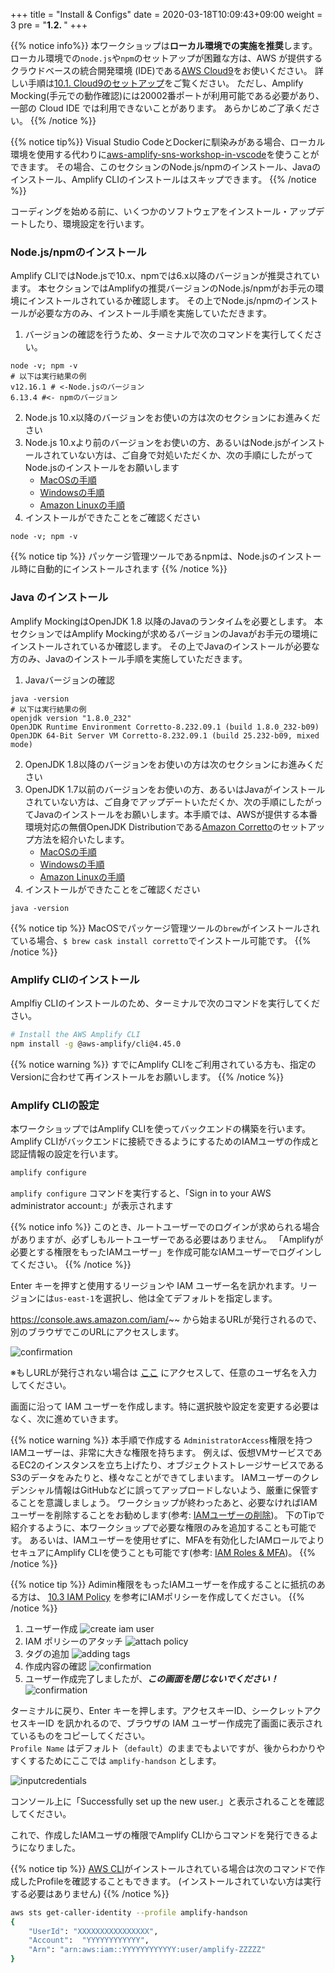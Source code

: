+++
title = "Install & Configs"
date = 2020-03-18T10:09:43+09:00
weight = 3
pre = "<b>1.2. </b>"
+++

{{% notice info%}}
本ワークショップは**ローカル環境での実施を推奨**します。
ローカル環境での`node.js`や`npm`のセットアップが困難な方は、AWS が提供するクラウドベースの統合開発環境 (IDE)である[AWS Cloud9](https://aws.amazon.com/jp/cloud9/)をお使いください。
詳しい手順は[10.1. Cloud9のセットアップ](/ja/100_supplemental_resource/10_cloud9.html)をご覧ください。
ただし、Amplify Mocking(手元での動作確認)には20002番ポートが利用可能である必要があり、一部の Cloud IDE では利用できないことがあります。
あらかじめご了承ください。
{{% /notice %}}

{{% notice tip%}}
Visual Studio CodeとDockerに馴染みがある場合、ローカル環境を使用する代わりに[aws-amplify-sns-workshop-in-vscode](https://github.com/toricls/aws-amplify-sns-workshop-in-vscode)を使うことができます。
その場合、このセクションのNode.js/npmのインストール、Javaのインストール、Amplify CLIのインストールはスキップできます。
{{% /notice %}}

コーディングを始める前に、いくつかのソフトウェアをインストール・アップデートしたり、環境設定を行います。

### Node.js/npmのインストール
Amplify CLIではNode.jsで10.x、npmでは6.x以降のバージョンが推奨されています。
本セクションではAmplifyの推奨バージョンのNode.js/npmがお手元の環境にインストールされているか確認します。
その上でNode.js/npmのインストールが必要な方のみ、インストール手順を実施していただきます。

1. バージョンの確認を行うため、ターミナルで次のコマンドを実行してください。
```
node -v; npm -v
# 以下は実行結果の例
v12.16.1 # <-Node.jsのバージョン
6.13.4 #<- npmのバージョン
```
2. Node.js 10.x以降のバージョンをお使いの方は次のセクションにお進みください
3. Node.js 10.xより前のバージョンをお使いの方、あるいはNode.jsがインストールされていない方は、ご自身で対処いただくか、次の手順にしたがってNode.jsのインストールをお願いします
    - [MacOSの手順](https://nodejs.org/en/download/package-manager/#macos)
    - [Windowsの手順](https://nodejs.org/en/download/package-manager/#windows)
    - [Amazon Linuxの手順](https://docs.aws.amazon.com/ja_jp/sdk-for-javascript/v2/developer-guide/setting-up-node-on-ec2-instance.html)
4. インストールができたことをご確認ください
```
node -v; npm -v
```

{{% notice tip %}}
パッケージ管理ツールであるnpmは、Node.jsのインストール時に自動的にインストールされます
{{% /notice %}}

### Java のインストール
Amplify MockingはOpenJDK 1.8 以降のJavaのランタイムを必要とします。
本セクションではAmplify Mockingが求めるバージョンのJavaがお手元の環境にインストールされているか確認します。
その上でJavaのインストールが必要な方のみ、Javaのインストール手順を実施していただきます。

1. Javaバージョンの確認
```
java -version
# 以下は実行結果の例
openjdk version "1.8.0_232"
OpenJDK Runtime Environment Corretto-8.232.09.1 (build 1.8.0_232-b09)
OpenJDK 64-Bit Server VM Corretto-8.232.09.1 (build 25.232-b09, mixed mode)
```
2. OpenJDK 1.8以降のバージョンをお使いの方は次のセクションにお進みください
3. OpenJDK 1.7以前のバージョンをお使いの方、あるいはJavaがインストールされていない方は、ご自身でアップデートいただくか、次の手順にしたがってJavaのインストールをお願いします。本手順では、AWSが提供する本番環境対応の無償OpenJDK Distributionである[Amazon Corretto](https://aws.amazon.com/jp/corretto/)のセットアップ方法を紹介いたします。
    - [MacOSの手順](https://docs.aws.amazon.com/ja_jp/corretto/latest/corretto-8-ug/macos-install.html)
    - [Windowsの手順](https://docs.aws.amazon.com/ja_jp/corretto/latest/corretto-8-ug/windows-7-install.html)
    - [Amazon Linuxの手順](https://docs.aws.amazon.com/ja_jp/corretto/latest/corretto-8-ug/linux-info.html)
1. インストールができたことをご確認ください
```
java -version
```

{{% notice tip %}}
MacOSでパッケージ管理ツールの`brew`がインストールされている場合、`$ brew cask install corretto`でインストール可能です。
{{% /notice %}}

### Amplify CLIのインストール

Amplfiy CLIのインストールのため、ターミナルで次のコマンドを実行してください。

```bash
# Install the AWS Amplify CLI
npm install -g @aws-amplify/cli@4.45.0
```

{{% notice warning %}}
すでにAmplify CLIをご利用されている方も、指定のVersionに合わせて再インストールをお願いします。
{{% /notice %}}

### Amplify CLIの設定
本ワークショップではAmplify CLIを使ってバックエンドの構築を行います。Amplify CLIがバックエンドに接続できるようにするためのIAMユーザの作成と認証情報の設定を行います。

```sh
amplify configure
```

`amplify configure` コマンドを実行すると、「Sign in to your AWS administrator account:」が表示されます

{{% notice info %}}
このとき、ルートユーザーでのログインが求められる場合がありますが、必ずしもルートユーザーである必要はありません。
「Amplifyが必要とする権限をもったIAMユーザー」を作成可能なIAMユーザーでログインしてください。
{{% /notice %}}

Enter キーを押すと使用するリージョンや IAM ユーザー名を訊かれます。リージョンには`us-east-1`を選択し、他は全てデフォルトを指定します。

https://console.aws.amazon.com/iam/~~ から始まるURLが発行されるので、別のブラウザでこのURLにアクセスします。

![confirmation](/images/00_prequisites/amplify-configure-new-iam.png)

※もしURLが発行されない場合は
[ここ](https://console.aws.amazon.com/iam/home?region=undefined#/users$new?step=details&accessKey&permissionType=policies&policies=arn:aws:iam::aws:policy%2FAdministratorAccess)
にアクセスして、任意のユーザ名を入力してください。

画面に沿って IAM ユーザーを作成します。特に選択肢や設定を変更する必要はなく、次に進めていきます。

{{% notice warning %}}
本手順で作成する `AdministratorAccess`権限を持つIAMユーザーは、非常に大きな権限を持ちます。
例えば、仮想VMサービスであるEC2のインスタンスを立ち上げたり、オブジェクトストレージサービスであるS3のデータをみたりと、様々なことができてしまいます。
IAMユーザーのクレデンシャル情報はGitHubなどに誤ってアップロードしないよう、厳重に保管することを意識しましょう。
ワークショップが終わったあと、必要なければIAMユーザーを削除することをお勧めします(参考: [IAMユーザーの削除](https://docs.aws.amazon.com/ja_jp/IAM/latest/UserGuide/id_users_manage.html#id_users_deleting))。
下のTipで紹介するように、本ワークショップで必要な権限のみを追加することも可能です。
あるいは、IAMユーザーを使用せずに、MFAを有効化したIAMロールでよりセキュアにAmplify CLIを使うことも可能です(参考: [IAM Roles & MFA](https://docs.amplify.aws/cli/usage/iam-roles-mfa))。
{{% /notice %}}

{{% notice tip %}}
Adimin権限をもったIAMユーザーを作成することに抵抗のある方は、
[10.3 IAM Policy](../100_supplemental_resource/30_iam_policy.html)
を参考にIAMポリシーを作成してください。
{{% /notice %}}

1. ユーザー作成 ![create iam user](/images/00_prequisites/creatingiamuser.jpg)
2. IAM ポリシーのアタッチ ![attach policy](/images/00_prequisites/attachingpolicy.jpg)
3. タグの追加 ![adding tags](/images/00_prequisites/addingtags.jpg)
4. 作成内容の確認 ![confirmation](/images/00_prequisites/creatinguserconfirmation.jpg)
5. ユーザー作成完了しましたが、***この画面を閉じないでください！*** ![confirmation](/images/00_prequisites/usercreated.jpg)

ターミナルに戻り、Enter キーを押します。アクセスキーID、シークレットアクセスキーID を訊かれるので、ブラウザの IAM ユーザー作成完了画面に表示されているものをコピーしてください。<br>
`Profile Name` はデフォルト（`default`）のままでもよいですが、後からわかりやすくするためにここでは `amplify-handson` とします。

![inputcredentials](/images/00_prequisites/inputcredentials.jpg)

コンソール上に「Successfully set up the new user.」と表示されることを確認してください。

これで、作成したIAMユーザの権限でAmplify CLIからコマンドを発行できるようになりました。

{{% notice tip %}}
[AWS CLI](https://docs.aws.amazon.com/ja_jp/cli/latest/userguide/cli-chap-welcome.html)がインストールされている場合は次のコマンドで作成したProfileを確認することもできます。
(インストールされていない方は実行する必要はありません)
{{% /notice %}}

```bash
aws sts get-caller-identity --profile amplify-handson
{
    "UserId": "XXXXXXXXXXXXXXXX",
    "Account":  "YYYYYYYYYYYY",
    "Arn": "arn:aws:iam::YYYYYYYYYYYY:user/amplify-ZZZZZ"
}
```